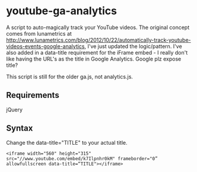 youtube-ga-analytics
====================

A script to auto-magically track your YouTube videos. The original concept comes from lunametrics at http://www.lunametrics.com/blog/2012/10/22/automatically-track-youtube-videos-events-google-analytics, I've just updated the logic/pattern. I've also added in a data-title requirement for the iFrame embed  - I really don't like having the URL's as the title in Google Analytics. Google plz expose title?

This script is still for the older ga.js, not analytics.js. 

## Requirements

jQuery

## Syntax

Change the data-title="TITLE" to your actual title.

```
<iframe width="560" height="315" src="//www.youtube.com/embed/k7Ilpnhr0kM" frameborder="0” allowfullscreen data-title=“TITLE"></iframe>
```